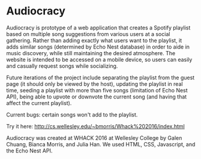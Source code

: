 # Audiocracy
Audiocracy is prototype of a web application that creates a Spotify playlist based on multiple song suggestions from various users at a social gathering. Rather than adding exactly what users want to the playlist, it adds similar songs (determined by Echo Nest database) in order to aide in music discovery, while still maintaining the desired atmosphere. The website is intended to be accessed on a mobile device, so users can easily and casually request songs while socializing.

Future iterations of the project include separating the playlist from the guest page (it should only be viewed by the host), updating the playlist in real time, seeding a playlist with more than five songs (limitation of Echo Nest API), being able to upvote or downvote the current song (and having that affect the current playlist).

Current bugs: certain songs won't add to the playlist.

Try it here: http://cs.wellesley.edu/~bmorris/Whack%202016/index.html

Audiocracy was created at WHACK 2016 at Wellesley College by Galen Chuang, Bianca Morris, and Julia Han. We used HTML, CSS, Javascript, and the Echo Nest API.
